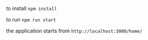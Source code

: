 to install `npm install`

to run
`npm run start`

the application starts from ``http://localhost:3000/home/``